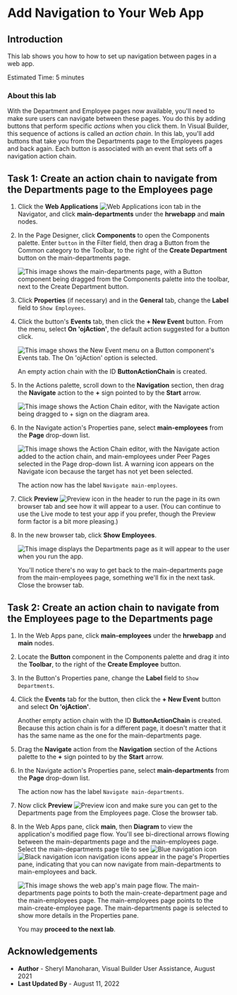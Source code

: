 # Add Navigation to Your Web App

## Introduction

This lab shows you how to how to set up navigation between pages in a web app.

Estimated Time: 5 minutes

### About this lab

With the Department and Employee pages now available, you'll need to make sure users can navigate between these pages. You do this by adding buttons that perform specific *actions* when you click them. In Visual Builder, this sequence of actions is called an *action chain*. In this lab, you'll add buttons that take you from the Departments page to the Employees pages and back again. Each button is associated with an event that sets off a navigation action chain.

## Task 1: Create an action chain to navigate from the Departments page to the Employees page

1.  Click the **Web Applications** ![Web Applications icon](images/vbcsnd_webapp_icon.png) tab in the Navigator, and click **main-departments** under the **hrwebapp** and **main** nodes.
2.  In the Page Designer, click **Components** to open the Components palette. Enter `button` in the Filter field, then drag a Button from the Common category to the Toolbar, to the right of the **Create Department** button on the main-departments page.

    ![](images/vbcsnd_cse_s2.png "This image shows the main-departments page, with a Button component being dragged from the Components palette into the toolbar, next to the Create Department button.")

3.  Click **Properties** (if necessary) and in the **General** tab, change the **Label** field to `Show Employees`.
4.  Click the button's **Events** tab, then click the **\+ New Event** button. From the menu, select **On 'ojAction'**, the default action suggested for a button click.

    ![](images/vbcsnd_cse_s4.png "This image shows the New Event menu on a Button component's Events tab. The On 'ojAction' option is selected.")

    An empty action chain with the ID **ButtonActionChain** is created.

5.  In the Actions palette, scroll down to the **Navigation** section, then drag the **Navigate** action to the **+** sign pointed to by the **Start** arrow.

    ![](images/new-buttonactionchain.png "This image shows the Action Chain editor, with the Navigate action being dragged to + sign on the diagram area.")

6.  In the Navigate action's Properties pane, select **main-employees** from the **Page** drop-down list.

    ![](images/vbcsnd_cse_s6.png "This image shows the Action Chain editor, with the Navigate action added to the action chain, and main-employees under Peer Pages selected in the Page drop-down list. A warning icon appears on the Navigate icon because the target has not yet been selected.")

    The action now has the label `Navigate main-employees`.

7.  Click **Preview** ![Preview icon](images/vbcsnd_run_icon.png) in the header to run the page in its own browser tab and see how it will appear to a user. (You can continue to use the Live mode to test your app if you prefer, though the Preview form factor is a bit more pleasing.)

8.  In the new browser tab, click **Show Employees**.

    ![](images/preview.png "This image displays the Departments page as it will appear to the user when you run the app.")

    You'll notice there's no way to get back to the main-departments page from the main-employees page, something we'll fix in the next task. Close the browser tab.

## Task 2: Create an action chain to navigate from the Employees page to the Departments page

1.  In the Web Apps pane, click **main-employees** under the **hrwebapp** and **main** nodes.

2.  Locate the **Button** component in the Components palette and drag it into the **Toolbar**, to the right of the **Create Employee** button.
3.  In the Button's Properties pane, change the **Label** field to `Show Departments`.
4.  Click the **Events** tab for the button, then click the **+ New Event** button and select **On 'ojAction'**.

    Another empty action chain with the ID **ButtonActionChain** is created. Because this action chain is for a different page, it doesn't matter that it has the same name as the one for the main-departments page.

5.  Drag the **Navigate** action from the **Navigation** section of the Actions palette to the **+** sign pointed to by the **Start** arrow.

6.  In the Navigate action's Properties pane, select **main-departments** from the **Page** drop-down list.

    The action now has the label `Navigate main-departments`.

7.  Now click **Preview** ![Preview icon](images/vbcsnd_run_icon.png) and make sure you can get to the Departments page from the Employees page. Close the browser tab.

8. In the Web Apps pane, click **main**, then **Diagram** to view the application's modified page flow. You'll see bi-directional arrows flowing between the main-departments page and the main-employees page. Select the main-departments page tile to see ![Blue navigation icon](images/diagram-navigation-icon-green.png) ![Black navigation icon](images/diagram-navigation-icon-black.png) navigation icons appear in the page's Properties pane, indicating that you can now navigate from main-departments to main-employees and back.

    ![](images/vbcsnd_cpc_s9.png "This image shows the web app's main page flow. The main-departments page points to both the main-create-department page and the main-employees page. The main-employees page points to the main-create-employee page. The main-departments page is selected to show more details in the Properties pane.")

    You may **proceed to the next lab**.

## Acknowledgements

* **Author** - Sheryl Manoharan, Visual Builder User Assistance, August 2021
* **Last Updated By** - August 11, 2022
